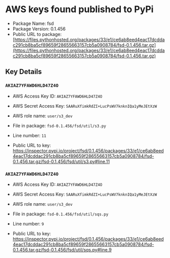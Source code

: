 # AWS keys found published to PyPi

* Package Name: fsd
* Package Version: 0.1.456
* Public URL to package: [https://files.pythonhosted.org/packages/33/e1/ce6ab8eed4eac17dcddac291cb8ba5cf89659f28655663157cb5a0908784/fsd-0.1.456.tar.gz](https://files.pythonhosted.org/packages/33/e1/ce6ab8eed4eac17dcddac291cb8ba5cf89659f28655663157cb5a0908784/fsd-0.1.456.tar.gz)

## Key Details

### `AKIAZ7YFAWD6HLD47Z4O`

* AWS Access Key ID: `AKIAZ7YFAWD6HLD47Z4O`
* AWS Secret Access Key: `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` 
* AWS role name: `user/s3_dev`
* File in package: `fsd-0.1.456/fsd/util/s3.py`
* Line number: `11`

* Public URL to key: https://inspector.pypi.io/project/fsd/0.1.456/packages/33/e1/ce6ab8eed4eac17dcddac291cb8ba5cf89659f28655663157cb5a0908784/fsd-0.1.456.tar.gz/fsd-0.1.456/fsd/util/s3.py#line.11



### `AKIAZ7YFAWD6HLD47Z4O`

* AWS Access Key ID: `AKIAZ7YFAWD6HLD47Z4O`
* AWS Secret Access Key: `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` 
* AWS role name: `user/s3_dev`
* File in package: `fsd-0.1.456/fsd/util/sqs.py`
* Line number: `9`

* Public URL to key: https://inspector.pypi.io/project/fsd/0.1.456/packages/33/e1/ce6ab8eed4eac17dcddac291cb8ba5cf89659f28655663157cb5a0908784/fsd-0.1.456.tar.gz/fsd-0.1.456/fsd/util/sqs.py#line.9


